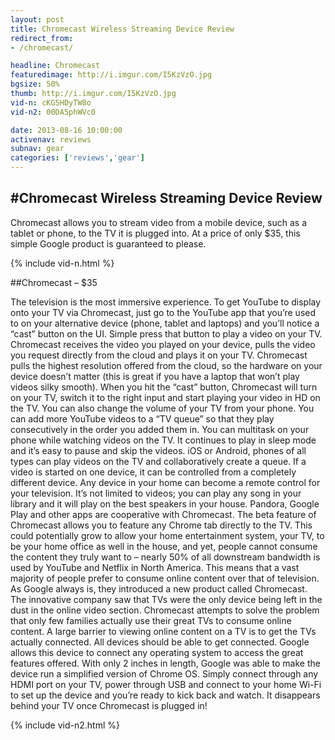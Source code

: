 ```yaml
---
layout: post
title: Chromecast Wireless Streaming Device Review
redirect_from:
- /chromecast/

headline: Chromecast
featuredimage: http://i.imgur.com/I5KzVzO.jpg
bgsize: 50%
thumb: http://i.imgur.com/I5KzVzO.jpg
vid-n: cKG5HDyTW8o
vid-n2: 00DA5phWVc0

date: 2013-08-16 10:00:00
activenav: reviews
subnav: gear
categories: ['reviews','gear']
---
```

#Chromecast Wireless Streaming Device Review
---

Chromecast allows you to stream video from a mobile device, such as a tablet or phone, to the TV it is plugged into. At a price of only $35, this simple Google product is guaranteed to please.

{% include vid-n.html %}

##Chromecast – $35

The television is the most immersive experience. To get YouTube to display onto your TV via Chromecast, just go to the YouTube app that you’re used to on your alternative device (phone, tablet and laptops) and you’ll notice a “cast” button on the UI. Simple press that button to play a video on your TV. Chromecast receives the video you played on your device, pulls the video you request directly from the cloud and plays it on your TV. Chromecast pulls the highest resolution offered from the cloud, so the hardware on your device doesn’t matter (this is great if you have a laptop that won’t play videos silky smooth). When you hit the “cast” button, Chromecast will turn on your TV, switch it to the right input and start playing your video in HD on the TV. You can also change the volume of your TV from your phone. You can add more YouTube videos to a “TV queue” so that they play consecutively in the order you added them in. You can multitask on your phone while watching videos on the TV. It continues to play in sleep mode and it’s easy to pause and skip the videos. iOS or Android, phones of all types can play videos on the TV and collaboratively create a queue. If a video is started on one device, it can be controlled from a completely different device. Any device in your home can become a remote control for your television. It’s not limited to videos; you can play any song in your library and it will play on the best speakers in your house. Pandora, Google Play and other apps are cooperative with Chromecast. The beta feature of Chromecast allows you to feature any Chrome tab directly to the TV. This could potentially grow to allow your home entertainment system, your TV, to be your home office as well in the house, and yet, people cannot consume the content they truly want to – nearly 50% of all downstream bandwidth is used by YouTube and Netflix in North America. This means that a vast majority of people prefer to consume online content over that of television. As Google always is, they introduced a new product called Chromecast. The innovative company saw that TVs were the only device being left in the dust in the online video section. Chromecast attempts to solve the problem that only few families actually use their great TVs to consume online content. A large barrier to viewing online content on a TV is to get the TVs actually connected. All devices should be able to get connected. Google allows this device to connect any operating system to access the great features offered. With only 2 inches in length, Google was able to make the device run a simplified version of Chrome OS. Simply connect through any HDMI port on your TV, power through USB and connect to your home Wi-Fi to set up the device and you’re ready to kick back and watch. It disappears behind your TV once Chromecast is plugged in!

{% include vid-n2.html %}